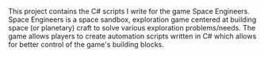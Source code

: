 This project contains the C# scripts I write for the game Space Engineers. Space Engineers is a space sandbox, exploration game centered at building space (or planetary) craft to solve various exploration problems/needs. The game allows players to create automation scripts written in C# which allows for better control of the game's building blocks.

